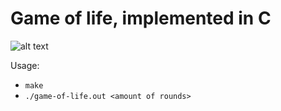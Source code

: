 # Game of life, implemented in C

![alt text](https://raw.githubusercontent.com/thecodebasesite/c-game-of-life/master/docs/game-of-life.png)

Usage:
* `make`
* `./game-of-life.out <amount of rounds>`
